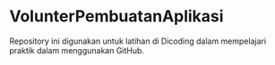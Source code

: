 # VolunterPembuatanAplikasi
Repository ini digunakan untuk latihan di Dicoding dalam mempelajari praktik dalam menggunakan GitHub.
